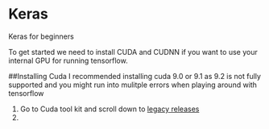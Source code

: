 # Keras
Keras for beginners

To get started we need to install CUDA and CUDNN if you want to use your internal GPU for running tensorflow.

##Installing Cuda
I recommended installing cuda 9.0 or 9.1 as 9.2 is not fully supported and you might run into mulitple errors when playing around with tensorflow

1. Go to Cuda tool kit and scroll down to [legacy releases](https://developer.nvidia.com/cuda-toolkit-archive)
2. 
